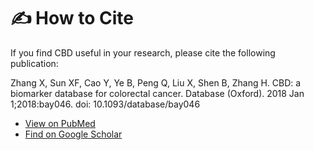 # ✍️ How to Cite

If you find CBD useful in your research, please cite the following publication:

Zhang X, Sun XF, Cao Y, Ye B, Peng Q, Liu X, Shen B, Zhang H. CBD: a biomarker database for colorectal cancer. Database (Oxford). 2018 Jan 1;2018:bay046. doi: 10.1093/database/bay046

- [View on PubMed](https://pubmed.ncbi.nlm.nih.gov/29846545/)
- [Find on Google Scholar](https://scholar.google.com/scholar?q=CBD:%20a%20biomarker%20database%20for%20colorectal%20cancer)